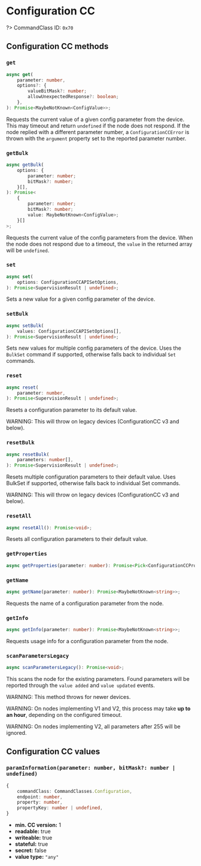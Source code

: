 # Configuration CC

?> CommandClass ID: `0x70`

## Configuration CC methods

### `get`

```ts
async get(
	parameter: number,
	options?: {
		valueBitMask?: number;
		allowUnexpectedResponse?: boolean;
	},
): Promise<MaybeNotKnown<ConfigValue>>;
```

Requests the current value of a given config parameter from the device.
This may timeout and return `undefined` if the node does not respond.
If the node replied with a different parameter number, a `ConfigurationCCError`
is thrown with the `argument` property set to the reported parameter number.

### `getBulk`

```ts
async getBulk(
	options: {
		parameter: number;
		bitMask?: number;
	}[],
): Promise<
	{
		parameter: number;
		bitMask?: number;
		value: MaybeNotKnown<ConfigValue>;
	}[]
>;
```

Requests the current value of the config parameters from the device.
When the node does not respond due to a timeout, the `value` in the returned array will be `undefined`.

### `set`

```ts
async set(
	options: ConfigurationCCAPISetOptions,
): Promise<SupervisionResult | undefined>;
```

Sets a new value for a given config parameter of the device.

### `setBulk`

```ts
async setBulk(
	values: ConfigurationCCAPISetOptions[],
): Promise<SupervisionResult | undefined>;
```

Sets new values for multiple config parameters of the device. Uses the `BulkSet` command if supported, otherwise falls back to individual `Set` commands.

### `reset`

```ts
async reset(
	parameter: number,
): Promise<SupervisionResult | undefined>;
```

Resets a configuration parameter to its default value.

WARNING: This will throw on legacy devices (ConfigurationCC v3 and below).

### `resetBulk`

```ts
async resetBulk(
	parameters: number[],
): Promise<SupervisionResult | undefined>;
```

Resets multiple configuration parameters to their default value. Uses BulkSet if supported, otherwise falls back to individual Set commands.

WARNING: This will throw on legacy devices (ConfigurationCC v3 and below).

### `resetAll`

```ts
async resetAll(): Promise<void>;
```

Resets all configuration parameters to their default value.

### `getProperties`

```ts
async getProperties(parameter: number): Promise<Pick<ConfigurationCCPropertiesReport, "valueSize" | "valueFormat" | "minValue" | "maxValue" | "defaultValue" | "nextParameter" | "altersCapabilities" | "isReadonly" | "isAdvanced" | "noBulkSupport"> | undefined>;
```

### `getName`

```ts
async getName(parameter: number): Promise<MaybeNotKnown<string>>;
```

Requests the name of a configuration parameter from the node.

### `getInfo`

```ts
async getInfo(parameter: number): Promise<MaybeNotKnown<string>>;
```

Requests usage info for a configuration parameter from the node.

### `scanParametersLegacy`

```ts
async scanParametersLegacy(): Promise<void>;
```

This scans the node for the existing parameters. Found parameters will be reported
through the `value added` and `value updated` events.

WARNING: This method throws for newer devices.

WARNING: On nodes implementing V1 and V2, this process may take
**up to an hour**, depending on the configured timeout.

WARNING: On nodes implementing V2, all parameters after 255 will be ignored.

## Configuration CC values

### `paramInformation(parameter: number, bitMask?: number | undefined)`

```ts
{
	commandClass: CommandClasses.Configuration,
	endpoint: number,
	property: number,
	propertyKey: number | undefined,
}
```

- **min. CC version:** 1
- **readable:** true
- **writeable:** true
- **stateful:** true
- **secret:** false
- **value type:** `"any"`
